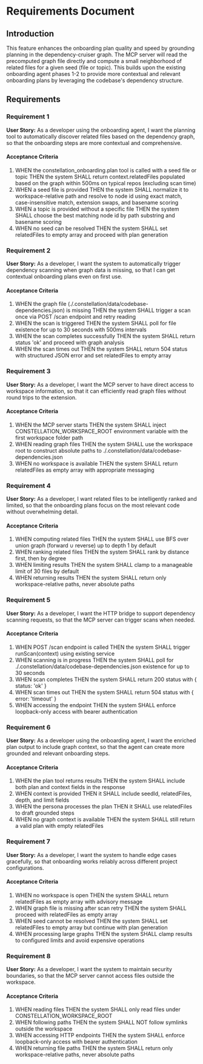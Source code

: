 # Requirements Document

## Introduction

This feature enhances the onboarding plan quality and speed by grounding planning in the dependency-cruiser graph. The MCP server will read the precomputed graph file directly and compute a small neighborhood of related files for a given seed (file or topic). This builds upon the existing onboarding agent phases 1-2 to provide more contextual and relevant onboarding plans by leveraging the codebase's dependency structure.

## Requirements

### Requirement 1

**User Story:** As a developer using the onboarding agent, I want the planning tool to automatically discover related files based on the dependency graph, so that the onboarding steps are more contextual and comprehensive.

#### Acceptance Criteria

1. WHEN the constellation_onboarding.plan tool is called with a seed file or topic THEN the system SHALL return context.relatedFiles populated based on the graph within 500ms on typical repos (excluding scan time)
2. WHEN a seed file is provided THEN the system SHALL normalize it to workspace-relative path and resolve to node id using exact match, case-insensitive match, extension swaps, and basename scoring
3. WHEN a topic is provided without a specific file THEN the system SHALL choose the best matching node id by path substring and basename scoring
4. WHEN no seed can be resolved THEN the system SHALL set relatedFiles to empty array and proceed with plan generation

### Requirement 2

**User Story:** As a developer, I want the system to automatically trigger dependency scanning when graph data is missing, so that I can get contextual onboarding plans even on first use.

#### Acceptance Criteria

1. WHEN the graph file (./.constellation/data/codebase-dependencies.json) is missing THEN the system SHALL trigger a scan once via POST /scan endpoint and retry reading
2. WHEN the scan is triggered THEN the system SHALL poll for file existence for up to 30 seconds with 500ms intervals
3. WHEN the scan completes successfully THEN the system SHALL return status 'ok' and proceed with graph analysis
4. WHEN the scan times out THEN the system SHALL return 504 status with structured JSON error and set relatedFiles to empty array

### Requirement 3

**User Story:** As a developer, I want the MCP server to have direct access to workspace information, so that it can efficiently read graph files without round trips to the extension.

#### Acceptance Criteria

1. WHEN the MCP server starts THEN the system SHALL inject CONSTELLATION_WORKSPACE_ROOT environment variable with the first workspace folder path
2. WHEN reading graph files THEN the system SHALL use the workspace root to construct absolute paths to ./.constellation/data/codebase-dependencies.json
3. WHEN no workspace is available THEN the system SHALL return relatedFiles as empty array with appropriate messaging

### Requirement 4

**User Story:** As a developer, I want related files to be intelligently ranked and limited, so that the onboarding plans focus on the most relevant code without overwhelming detail.

#### Acceptance Criteria

1. WHEN computing related files THEN the system SHALL use BFS over union graph (forward ∪ reverse) up to depth 1 by default
2. WHEN ranking related files THEN the system SHALL rank by distance first, then by degree
3. WHEN limiting results THEN the system SHALL clamp to a manageable limit of 30 files by default
4. WHEN returning results THEN the system SHALL return only workspace-relative paths, never absolute paths

### Requirement 5

**User Story:** As a developer, I want the HTTP bridge to support dependency scanning requests, so that the MCP server can trigger scans when needed.

#### Acceptance Criteria

1. WHEN POST /scan endpoint is called THEN the system SHALL trigger runScan(context) using existing service
2. WHEN scanning is in progress THEN the system SHALL poll for ./.constellation/data/codebase-dependencies.json existence for up to 30 seconds
3. WHEN scan completes THEN the system SHALL return 200 status with { status: 'ok' }
4. WHEN scan times out THEN the system SHALL return 504 status with { error: 'timeout' }
5. WHEN accessing the endpoint THEN the system SHALL enforce loopback-only access with bearer authentication

### Requirement 6

**User Story:** As a developer using the onboarding agent, I want the enriched plan output to include graph context, so that the agent can create more grounded and relevant onboarding steps.

#### Acceptance Criteria

1. WHEN the plan tool returns results THEN the system SHALL include both plan and context fields in the response
2. WHEN context is provided THEN it SHALL include seedId, relatedFiles, depth, and limit fields
3. WHEN the persona processes the plan THEN it SHALL use relatedFiles to draft grounded steps
4. WHEN no graph context is available THEN the system SHALL still return a valid plan with empty relatedFiles

### Requirement 7

**User Story:** As a developer, I want the system to handle edge cases gracefully, so that onboarding works reliably across different project configurations.

#### Acceptance Criteria

1. WHEN no workspace is open THEN the system SHALL return relatedFiles as empty array with advisory message
2. WHEN graph file is missing after scan retry THEN the system SHALL proceed with relatedFiles as empty array
3. WHEN seed cannot be resolved THEN the system SHALL set relatedFiles to empty array but continue with plan generation
4. WHEN processing large graphs THEN the system SHALL clamp results to configured limits and avoid expensive operations

### Requirement 8

**User Story:** As a developer, I want the system to maintain security boundaries, so that the MCP server cannot access files outside the workspace.

#### Acceptance Criteria

1. WHEN reading files THEN the system SHALL only read files under CONSTELLATION_WORKSPACE_ROOT
2. WHEN following paths THEN the system SHALL NOT follow symlinks outside the workspace
3. WHEN accessing HTTP endpoints THEN the system SHALL enforce loopback-only access with bearer authentication
4. WHEN returning file paths THEN the system SHALL return only workspace-relative paths, never absolute paths